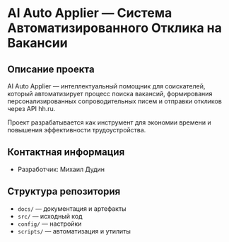 # AI Auto Applier — Система Автоматизированного Отклика на Вакансии

## Описание проекта

AI Auto Applier — интеллектуальный помощник для соискателей, который автоматизирует процесс поиска вакансий, формирования персонализированных сопроводительных писем и отправки откликов через API hh.ru.

Проект разрабатывается как инструмент для экономии времени и повышения эффективности трудоустройства.

## Контактная информация

- Разработчик: Михаил Дудин

## Структура репозитория

- `docs/` — документация и артефакты
- `src/` — исходный код
- `config/` — настройки
- `scripts/` — автоматизация и утилиты